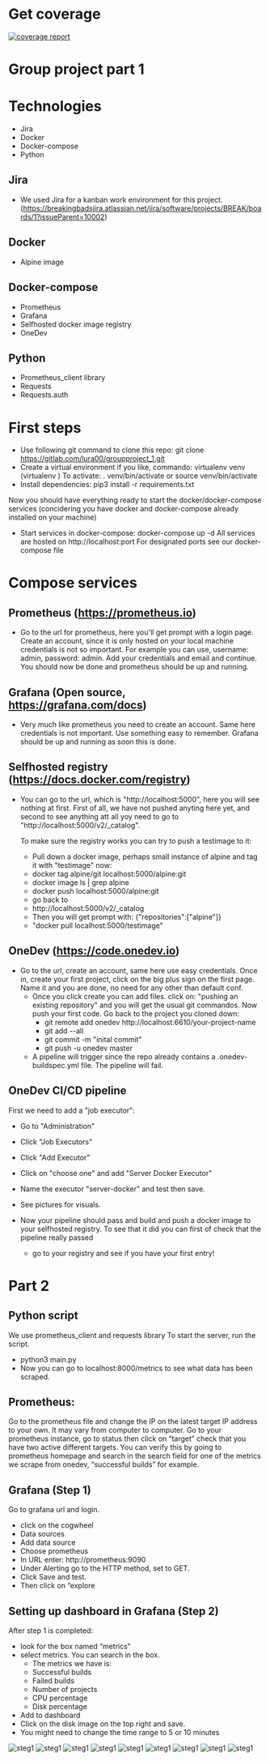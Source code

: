 # Get coverage
[![coverage report](https://gitlab.com/lura00/groupproject_1/badges/master/coverage.svg)](https://gitlab.com/lura00/groupproject_1/-/commits/master)
# Group project part 1

# Technologies
- Jira
- Docker
- Docker-compose
- Python

## Jira
- We used Jira for a kanban work environment for this project. (https://breakingbadsjira.atlassian.net/jira/software/projects/BREAK/boards/1?issueParent=10002)

## Docker
- Alpine image

## Docker-compose
- Prometheus
- Grafana
- Selfhosted docker image registry
- OneDev

## Python
- Prometheus_client library
- Requests
- Requests.auth

# First steps
- Use following git command to clone this repo:
    git clone https://gitlab.com/lura00/groupproject_1.git
- Create a virtual environment if you like, commando:
    virtualenv venv (virtualenv <name of env>)
    To activate:
        . venv/bin/activate or source venv/bin/activate
- Install dependencies:
    pip3 install -r requirements.txt

Now you should have everything ready to start the docker/docker-compose services (concidering you have docker and docker-compose already installed on your machine)

- Start services in docker-compose:
    docker-compose up -d
    All services are hosted on http://localhost:port
        For designated ports see our docker-compose file

# Compose services

## Prometheus (https://prometheus.io)
- Go to the url for prometheus, here you'll get prompt with a login
    page. Create an account, since it is only hosted on your local machine credentials is not so important. For example you can use, username: admin, password: admin. Add your credentials and email and continue. You should now be done and prometheus should be up and running.

## Grafana (Open source, https://grafana.com/docs)
- Very much like prometheus you need to create an account. Same here
    credentials is not important. Use something easy to remember.
    Grafana should be up and running as soon this is done.

## Selfhosted registry (https://docs.docker.com/registry)
- You can go to the url, which is "http://localhost:5000", here you
    will see nothing at first. First of all, we have not pushed anyting here yet, and second to see anything att all yoy need to go to "http://localhost:5000/v2/_catalog".

    To make sure the registry works you can try to push a testimage to it:
    - Pull down a docker image, perhaps small instance of alpine and tag it with "testimage" now:
    - docker tag alpine/git localhost:5000/alpine:git
    - docker image ls | grep alpine
    - docker push localhost:5000/alpine:git
    - go back to
    - http://localhost:5000/v2/_catalog
    - Then you will get prompt with:
        {"repositories":["alpine"]}
    - "docker pull localhost:5000/testimage"

## OneDev (https://code.onedev.io)
- Go to the url, create an account, same here use easy credentials.
    Once in, create your first project, click on the big plus sign on the first page. Name it and you are done, no need for any other than default conf.
    - Once you click create you can add files. click on:
        "pushing an existing repository" and you will get the usual git commandos.
        Now push your first code. Go back to the project you cloned down:
        - git remote add onedev http://localhost:6610/your-project-name
        - git add --all
        - git commit -m "inital commit"
        - git push -u onedev master
    - A pipeline will trigger since the repo already contains a
        .onedev-buildspec.yml file. The pipeline will fail.

## OneDev CI/CD pipeline
First we need to add a "job executor":
- Go to "Administration"
- Click "Job Executors"
- Click "Add Executor"
- Click on "choose one" and add "Server Docker Executor"
- Name the executor "server-docker" and test then save.
- See pictures for visuals.

- Now your pipeline should pass and build and push a docker image to
    your selfhosted registry. To see that it did you can first of    check that the pipeline really passed
    - go to your registry and see if you have your first entry!


# Part 2

## Python script
We use prometheus_client and requests library
To start the server, run the script.
- python3 main.py
- Now you can go to localhost:8000/metrics to see what data has been scraped.

## Prometheus:
Go to the prometheus file and change the IP on the latest target IP address to your own. It may vary from computer to computer.
Go to your prometheus instance, go to status then click on “target” check that you have two active different targets.
You can verify this by going to prometheus homepage and search in the search field for one of the metrics we scrape from onedev, “successful builds” for example.

## Grafana (Step 1)
Go to grafana url and login.
- click on the cogwheel 
- Data sources
- Add data source
- Choose prometheus
- In URL enter: http://prometheus:9090
- Under Alerting go to the HTTP method, set to GET.
- Click Save and test.
- Then click on “explore

## Setting up dashboard in Grafana (Step 2)
After step 1 is completed:
- look for the box named “metrics”
- select metrics. You can search in the box.
    - The metrics we have is:
    - Successful builds
    - Failed builds
    - Number of projects
    - CPU percentage
    - Disk percentage
- Add to dashboard
- Click on the disk image on the top right and save.
- You might need to change the time range to 5 or 10 minutes

![steg1](https://gitlab.com/lura00/groupproject_1/-/raw/master/images/steg1.png)
![steg1](https://gitlab.com/lura00/groupproject_1/-/raw/master/images/steg2_1.png)
![steg1](https://gitlab.com/lura00/groupproject_1/-/raw/master/images/steg2_2.png)
![steg1](https://gitlab.com/lura00/groupproject_1/-/raw/master/images/steg2_3.png)
![steg1](https://gitlab.com/lura00/groupproject_1/-/raw/master/images/steg2_3.png)
![steg1](https://gitlab.com/lura00/groupproject_1/-/raw/master/images/Breakingbad1.PNG)
![steg1](https://gitlab.com/lura00/groupproject_1/-/raw/master/images/Breakingbad3.PNG)
![steg1](https://gitlab.com/lura00/groupproject_1/-/raw/master/images/Breakingbad4.PNG)
![steg1](https://gitlab.com/lura00/groupproject_1/-/raw/master/images/Breakingbad5.PNG)


